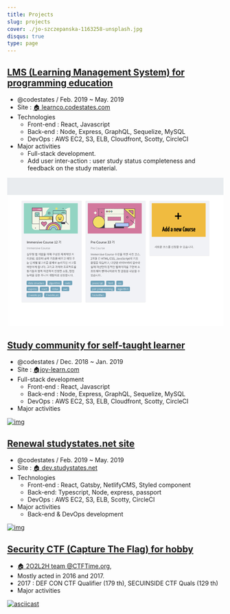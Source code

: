```yaml
---
title: Projects
slug: projects
cover: ./jo-szczepanska-1163258-unsplash.jpg
disqus: true
type: page
---
```


## [LMS (Learning Management System) for programming education](./projects/learnco/)

- @codestates / Feb. 2019 ~ May. 2019
- Site : [🏠 learnco.codestates.com](https://learnco.codestates.com/)
- Technologies
  - Front-end : React, Javascript
  - Back-end : Node, Express, GraphQL, Sequelize, MySQL
  - DevOps : AWS EC2, S3, ELB, Cloudfront, Scotty, CircleCI
- Major activities
  - Full-stack development.
  - Add user inter-action : user study status completeness and feedback on the study material.

[![img](./learnco/learnco-home.png)](./projects/learnco/)

## [Study community for self-taught learner](./projects/joy-learn)

- @codestates / Dec. 2018 ~ Jan. 2019
- Site : [🏠joy-learn.com](https://joy-learn.com)
- Full-stack development
  - Front-end : React, Javascript
  - Back-end : Node, Express, GraphQL, Sequelize, MySQL
  - DevOps : AWS EC2, S3, ELB, Cloudfront, Scotty, CircleCI
- Major activities

[![img](https://user-images.githubusercontent.com/365500/58070386-d1d19500-7bd3-11e9-858a-2d8426241dcc.png)](./projects/joy-learn)

## [Renewal studystates.net site](./projects/studystates)

- @codestates / Feb. 2019 ~ May. 2019
- Site : [🏠 dev.studystates.net](https://dev.studystates.net/)
- Technologies
  - Front-end : React, Gatsby, NetlifyCMS, Styled component
  - Back-end: Typescript, Node, express, passport
  - DevOps : AWS EC2, S3, ELB, Scotty, CircleCI
- Major activities
  - Back-end \& DevOps development

[![img](https://user-images.githubusercontent.com/365500/58165989-cfe6ff00-7cc3-11e9-803c-3e97c8d6aa40.gif)](./projects/studystates)

## [Security CTF (Capture The Flag) for hobby](./projects/ctf)

- [🏠 2O2L2H team @CTFTime.org](https://ctftime.org/team/26928),
- Mostly acted in 2016 and 2017.
- 2017 : DEF CON CTF Qualifier (179 th), SECUINSIDE CTF Quals (129 th)
- Major activities

[![asciicast](https://asciinema.org/a/3xQ3Sh83JTcsdWOaG7ubMy66T.svg)](./projects/ctf)
